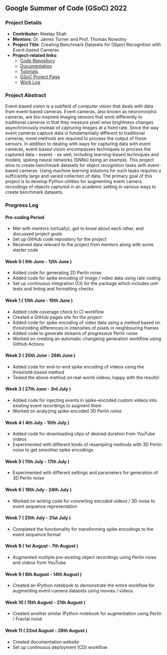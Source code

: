 ## Google Summer of Code (GSoC) 2022

### Project Details

- **Contributor:** Neelay Shah
- **Mentors**: Dr. James Turner and Prof. Thomas Nowotny
- **Project Title**: Creating Benchmark Datasets for Object Recognition with Event-based Cameras
- **Project-related links**:
  - [Code Repository](https://github.com/NeelayS/event_aug)
  - [Documentation](https://event-aug.readthedocs.io/)
  - [Tutorials](https://github.com/NeelayS/event_aug/tree/main/tutorial_ntbks)
  - [GSoC Project Page](https://summerofcode.withgoogle.com/programs/2022/projects/dSlJsb1g)
  - [Work Log](https://neelays.github.io/gsoc-2022/)

### Project Abstract

Event-based vision is a subfield of computer vision that deals with data from event-based cameras. Event cameras, also known as neuromorphic cameras, are bio-inspired imaging sensors that work differently to traditional cameras in that they measure pixel-wise brightness changes asynchronously instead of capturing images at a fixed rate. Since the way event cameras capture data is fundamentally different to traditional cameras, novel methods are required to process the output of these sensors. In addition to dealing with ways for capturing data with event cameras, event-based vision encompasses techniques to process the captured data - events - as well, including learning-based techniques and models, spiking neural networks (SNNs) being an example. This project aims to create benchmark datasets for object recognition tasks with event-based cameras. Using machine learning solutions for such tasks requires a sufficiently large and varied collection of data. The primary goal of this project is to develop Python utilities for augmenting event camera recordings of objects captured in an academic setting in various ways to create benchmark datasets.

### Progress Log

#### Pre-coding Period

- Met with mentors (virtually), got to know about each other, and discussed project goals
- Set up GitHub code repository for the project
- Received data relevant to the project from mentors along with some starter code

#### Week 0 ( 6th June - 12th June )

- Added code for generating 2D Perlin noise
- Added code for spike encoding of image / video data using rate coding
- Set up continuous integration (CI) for the package which includes unit tests and linting and formatting checks

#### Week 1 ( 13th June - 19th June )

- Added code coverage check to CI workflow
- Created a GitHub pages site for the project
- Added code for spike encoding of video data using a method based on thresholding differences in intensities of pixels in neighbouring frames
- Added code to generate streams of progressive Perlin noise
- Worked on creating an automatic changelog generation workflow using GitHub Actions

#### Week 2 ( 20th June - 26th June )

- Added code for end-to-end spike encoding of videos using the threshold-based method
- Tested the above method on real-world videos; happy with the results!


#### Week 3 ( 27th June - 3rd July )

- Added code for injecting events in spike-encoded custom videos into existing event recordings to augment them
- Worked on analyzing spike-encoded 3D Perlin noise


#### Week 4 ( 4th July - 10th July )

- Added code for downloading clips of desired duration from YouTube videos
- Experimented with different kinds of resampling methods with 3D Perlin noise to get smoother spike encodings

#### Week 5 ( 11th July - 17th July )

- Experimented with different settings and parameters for generation of 3D Perlin noise

#### Week 6 ( 18th July - 24th July )

- Worked on writing code for converting encoded videos / 3D noise to event sequence representation 

#### Week 7 ( 25th July - 31st July )

- Completed the functionality for transforming spike encodings to the event sequence format

#### Week 8 ( 1st August - 7th August )

- Augmented multiple pre-existing object recordings using Perlin noise and videos from YouTube 

#### Week 9 ( 8th August - 14th August )

- Created an IPython notebook to demonstrate the entire workflow for augmenting event-camera datasets using movies / videos

#### Week 10 ( 15th August - 21th August )

- Created another similar IPython notebook for augmentation using Perlin / Fractal noise

#### Week 11 ( 22nd August - 28th August )

- Created documentation website
- Set up continuous deployment (CD) workflow

<!-- ## Welcome to GitHub Pages

You can use the [editor on GitHub](https://github.com/NeelayS/gsoc-2022/edit/gh-pages/index.md) to maintain and preview the content for your website in Markdown files.

Whenever you commit to this repository, GitHub Pages will run [Jekyll](https://jekyllrb.com/) to rebuild the pages in your site, from the content in your Markdown files.

### Markdown

Markdown is a lightweight and easy-to-use syntax for styling your writing. It includes conventions for

```markdown
Syntax highlighted code block

# Header 1
## Header 2
### Header 3

- Bulleted
- List

1. Numbered
2. List

**Bold** and _Italic_ and `Code` text

[Link](url) and ![Image](src)
```

For more details see [Basic writing and formatting syntax](https://docs.github.com/en/github/writing-on-github/getting-started-with-writing-and-formatting-on-github/basic-writing-and-formatting-syntax).

### Jekyll Themes

Your Pages site will use the layout and styles from the Jekyll theme you have selected in your [repository settings](https://github.com/NeelayS/gsoc-2022/settings/pages). The name of this theme is saved in the Jekyll `_config.yml` configuration file.

### Support or Contact

Having trouble with Pages? Check out our [documentation](https://docs.github.com/categories/github-pages-basics/) or [contact support](https://support.github.com/contact) and we’ll help you sort it out.
 -->
